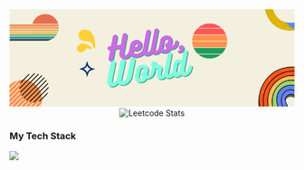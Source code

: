 <img src="Hello,.png">

<div align="center">
    <img src="https://leetcard.jacoblin.cool/surendars0401?ext=heatmap" alt="Leetcode Stats">
</div>

<p align="center">
    <h3>My Tech Stack</h3>
    <a href="https://skillicons.dev">
        <img src="https://skillicons.dev/icons?i=arduino,raspberrypi,bash,c,cpp,opencv,linux,py,fastapi,aws,html,css,bootstrap,js,mysql&perline=8"/>
    </a>
</p>
